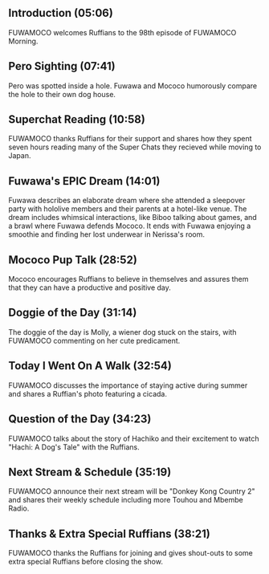 ## Introduction (05:06)

FUWAMOCO welcomes Ruffians to the 98th episode of FUWAMOCO Morning.

## Pero Sighting (07:41)

Pero was spotted inside a hole. Fuwawa and Mococo humorously compare the hole to their own dog house.

## Superchat Reading (10:58)

FUWAMOCO thanks Ruffians for their support and shares how they spent seven hours reading many of the Super Chats they recieved while moving to Japan.

## Fuwawa's EPIC Dream (14:01)

Fuwawa describes an elaborate dream where she attended a sleepover party with hololive members and their parents at a hotel-like venue. The dream includes whimsical interactions, like Biboo talking about games, and a brawl where Fuwawa defends Mococo. It ends with Fuwawa enjoying a smoothie and finding her lost underwear in Nerissa's room.

## Mococo Pup Talk (28:52)

Mococo encourages Ruffians to believe in themselves and assures them that they can have a productive and positive day.

## Doggie of the Day (31:14)

The doggie of the day is Molly, a wiener dog stuck on the stairs, with FUWAMOCO commenting on her cute predicament.

## Today I Went On A Walk (32:54)

FUWAMOCO discusses the importance of staying active during summer and shares a Ruffian's photo featuring a cicada.

## Question of the Day (34:23)

FUWAMOCO talks about the story of Hachiko and their excitement to watch "Hachi: A Dog's Tale" with the Ruffians.

## Next Stream & Schedule (35:19)

FUWAMOCO announce their next stream will be "Donkey Kong Country 2" and shares their weekly schedule including more Touhou and Mbembe Radio.

## Thanks & Extra Special Ruffians (38:21)

FUWAMOCO thanks the Ruffians for joining and gives shout-outs to some extra special Ruffians before closing the show.

